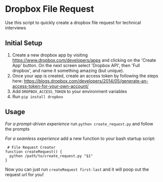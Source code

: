 # Dropbox File Request

Use this script to quickly create a dropbox file request for technical interviews

## Initial Setup
1. Create a new dropbox app by visiting https://www.dropbox.com/developers/apps and clicking on the 'Create App' button. On the next screen select 'Dropbox API', then 'Full dropbox', and name it something amazing (but unique).
2. Once your app is created, create an access token by following the steps here: https://blogs.dropbox.com/developers/2014/05/generate-an-access-token-for-your-own-account/
3. Add `DROPBOX_ACCESS_TOKEN` to your environment variables
4. Run `pip install dropbox`

## Usage
*For a prompt-driven experience* run `python create_request.py` and follow the prompts

*For a seamless experience* add a new function to your bash startup script:

```
 # File Request Creator
function createRequest() {
  python /path/to/create_request.py "$1"
}
```

Now you can just run `createRequest first-last` and it will poop out the request url for you!
